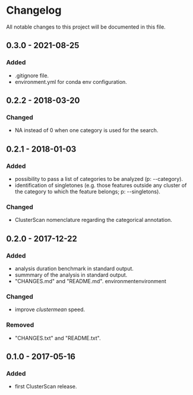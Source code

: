 # Changelog
All notable changes to this project will be documented in this file.

## 0.3.0 - 2021-08-25
### Added
- .gitignore file.
- environment.yml for conda env configuration.

## 0.2.2 - 2018-03-20
### Changed
- NA instead of 0 when one category is used for the search.

## 0.2.1 - 2018-01-03
### Added
- possibility to pass a list of categories to be analyzed (p: --category).
- identification of singletones (e.g. those features outside any cluster of the category to which the feature belongs; p: --singletons).

### Changed
- ClusterScan nomenclature regarding the categorical annotation.

## 0.2.0 - 2017-12-22
### Added
- analysis duration benchmark in standard output.
- summmary of the analysis in standard output.
- "CHANGES.md" and "README.md".
environmentenvironment
### Changed
- improve _clustermean_ speed.

### Removed
- "CHANGES.txt" and "README.txt".

## 0.1.0 - 2017-05-16
### Added
- first ClusterScan release.
